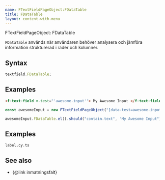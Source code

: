 ```yaml
---
name: FTextFieldPageObject:FDataTable
title: FDataTable
layout: content-with-menu
---
```


FTextFieldPageObject: FDataTable

`FDataTable` används när användaren behöver analysera och jämföra information strukturerad i rader och kolumner.

## Syntax

```ts
textfield.FDataTable;
```

## Examples

```html static
<f-text-field v-test="'awesome-input'"> My Awesome Input </f-text-field>
```

```ts
const awesomeInput = new FTextFieldPageObject("[data-test=awesome-input]");

awesomeInput.FDataTable.el().should("contain.text", "My Awesome Input");
```

## Examples

```import
label.cy.ts
```

## See also

-   {@link inmatningsfalt}
